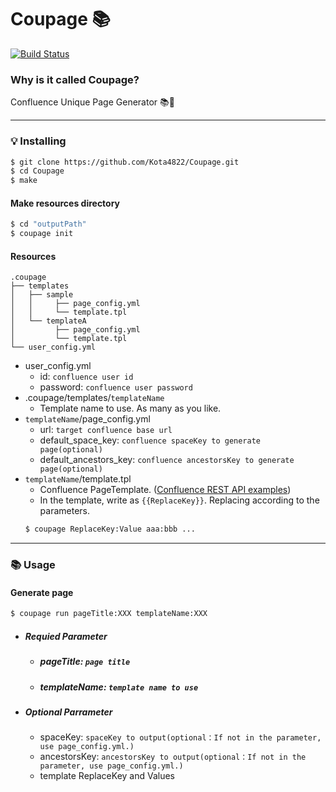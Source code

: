 # Coupage 📚

[![Build Status](https://app.bitrise.io/app/1932ee8bf79dc76a/status.svg?token=N64IYYd5l9Tog0bqfD4sXw)](https://app.bitrise.io/app/1932ee8bf79dc76a)

### Why is it called Coupage?

Confluence Unique Page Generator 📚🤪


---
### 💡 Installing

```sh
$ git clone https://github.com/Kota4822/Coupage.git
$ cd Coupage
$ make
```

#### Make resources directory
```sh
$ cd "outputPath"
$ coupage init
```

#### Resources

```
.coupage
├── templates
│   ├── sample
│   │     ├── page_config.yml
│   │     └── template.tpl
│   └── templateA
│         ├── page_config.yml
│         └── template.tpl
└── user_config.yml
```

- user_config.yml
  - id: `confluence user id`
  - password: `confluence user password`
- .coupage/templates/`templateName`
  - Template name to use. As many as you like.
- `templateName`/page_config.yml
  - url: `target confluence base url`
  - default_space_key: `confluence spaceKey to generate page(optional)`
  - default_ancestors_key: `confluence ancestorsKey to generate page(optional)`
- `templateName`/template.tpl
  - Confluence PageTemplate. ([Confluence REST API examples](https://developer.atlassian.com/server/confluence/confluence-rest-api-examples/?_ga=2.43313312.468710968.1554107983-458628118.1548205503))
  - In the template, write as `{{ReplaceKey}}`. Replacing according to the parameters.
  ```sh
  $ coupage ReplaceKey:Value aaa:bbb ...
  ```

---
### 📚 Usage
#### Generate page
```sh
$ coupage run pageTitle:XXX templateName:XXX
```
- ##### Requied Parameter
  - ##### pageTitle: `page title`
  - ##### templateName: `template name to use`
- ##### Optional Parrameter
  - spaceKey: `spaceKey to output(optional：If not in the parameter, use page_config.yml.)`
  - ancestorsKey: `ancestorsKey to output(optional：If not in the parameter, use page_config.yml.)`
  - template ReplaceKey and Values
